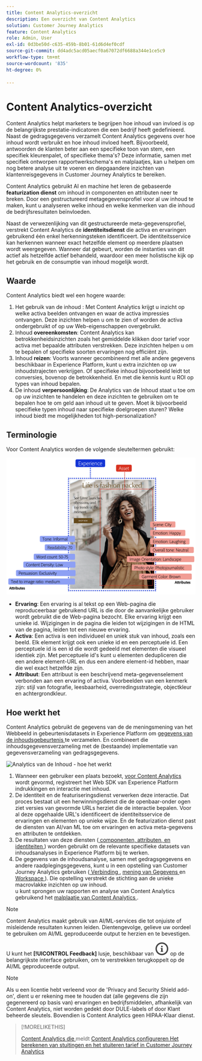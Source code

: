 ```yaml
---
title: Content Analytics-overzicht
description: Een overzicht van Content Analytics
solution: Customer Journey Analytics
feature: Content Analytics
role: Admin, User
exl-id: 0d3be50d-c635-459b-8b01-61d6d4ef0cdf
source-git-commit: dd4adc5acd05aecf0a67072df6688a344e1ce5c9
workflow-type: tm+mt
source-wordcount: '835'
ht-degree: 0%

---
```


# Content Analytics-overzicht

Content Analytics helpt marketers te begrijpen hoe inhoud van invloed is op de belangrijkste prestatie-indicatoren die een bedrijf heeft gedefinieerd. Naast de gedragsgegevens verzamelt Content Analytics gegevens over hoe inhoud wordt verbruikt en hoe inhoud invloed heeft. Bijvoorbeeld, antwoorden de klanten beter aan een specifieke toon van stem, een specifiek kleurenpalet, of specifieke thema&#39;s? Deze informatie, samen met specifiek ontworpen rapportwerkschema&#39;s en malplaatjes, kan u helpen om nog betere analyse uit te voeren en diepgaandere inzichten van klantenreisgegevens in Customer Journey Analytics te bereiken.

Content Analytics gebruikt AI en machine het leren de gebaseerde **featurization dienst** om inhoud in componenten en attributen neer te breken. Door een gestructureerd metagegevensprofiel voor al uw inhoud te maken, kunt u analyseren welke inhoud en welke kenmerken van die inhoud de bedrijfsresultaten beïnvloeden.

Naast de verwezenlijking van dit gestructureerde meta-gegevensprofiel, verstrekt Content Analytics de **identiteitsdienst** die activa en ervaringen gebruikend één enkel herkenningsteken identificeert. De identiteitsservice kan herkennen wanneer exact hetzelfde element op meerdere plaatsen wordt weergegeven. Wanneer dat gebeurt, worden de instanties van dit actief als hetzelfde actief behandeld, waardoor een meer holistische kijk op het gebruik en de consumptie van inhoud mogelijk wordt.

## Waarde

Content Analytics biedt wel een hogere waarde:

1. Het gebruik van de inhoud **&#x200B;**: Met Content Analytics krijgt u inzicht op welke activa beelden ontvangen en waar de activa impressies ontvangen. Deze inzichten helpen u om te zien of worden de activa ondergebruikt of op uw Web-eigenschappen overgebruikt.
1. Inhoud **overeenkomsten**: Content Analytics kan betrokkenheidsinzichten zoals het gemiddelde klikken door tarief voor activa met bepaalde attributen verstrekken. Deze inzichten helpen u om te bepalen of specifieke soorten ervaringen nog efficiënt zijn.
1. Inhoud **reizen**: Voorts wanneer gecombineerd met alle andere gegevens beschikbaar in Experience Platform, kunt u extra inzichten op uw inhoudstrajecten verkrijgen. Of specifieke inhoud bijvoorbeeld leidt tot conversies, bovenop de betrokkenheid. En met die kennis kunt u ROI op types van inhoud bepalen.
1. De inhoud **verpersoonlijking**: De Analytics van de Inhoud staat u toe om op uw inzichten te handelen en deze inzichten te gebruiken om te bepalen hoe te om geld aan inhoud uit te geven. Moet ik bijvoorbeeld specifieke typen inhoud naar specifieke doelgroepen sturen? Welke inhoud biedt me mogelijkheden tot high-personalization?

## Terminologie

Voor Content Analytics worden de volgende sleuteltermen gebruikt:

![ Assets en ervaringen ](/help/content-analytics/assets/content-analytics-experience-asset.png)

* **Ervaring**: Een ervaring is al tekst op een Web-pagina die reproduceerbaar gebruikend URL is die door de aanvankelijke gebruiker wordt gebruikt die de Web-pagina bezocht. Elke ervaring krijgt een unieke id. Wijzigingen in de pagina die leiden tot wijzigingen in de HTML van de pagina, leiden tot een nieuwe ervaring.
* **Activa**: Een activa is een individueel en uniek stuk van inhoud, zoals een beeld. Elk element krijgt ook een unieke id en een perceptuele id. Een perceptuele id is een id die wordt gedeeld met elementen die visueel identiek zijn. Met perceptuele id&#39;s kunt u elementen dedupliceren die een andere element-URL en dus een andere element-id hebben, maar die wel exact hetzelfde zijn.
* **Attribuut**: Een attribuut is een beschrijvend meta-gegevenselement verbonden aan een ervaring of activa. Voorbeelden van een kenmerk zijn: stijl van fotografie, leesbaarheid, overredingsstrategie, objectkleur en achtergrondkleur.

## Hoe werkt het

Content Analytics gebruikt de gegevens van de de meningsmening van het Webbeeld in gebeurtenisdatasets in Experience Platform om [ gegevens van de inhoudsgebeurtenis ](config/datacollection.md) te verzamelen. En combineert die inhoudsgegevensverzameling met de (bestaande) implementatie van gegevensverzameling van gedragsgegevens.

![ Analytics van de Inhoud - hoe het ](assets/aca-overview.gif) werkt

1. Wanneer een gebruiker een plaats bezoekt, [ voor Content Analytics ](config/configuration.md) wordt gevormd, registreert het Web SDK van Experience Platform indrukkingen en interactie met inhoud.
1. De identiteit en de featuriseringsdienst verwerken deze interactie. Dat proces bestaat uit een herwinningsdienst die de openbaar-onder ogen ziet versies van gevormde URLs herziet die de interactie bepalen. Voor al deze opgehaalde URL&#39;s identificeert de identiteitsservice de ervaringen en elementen op unieke wijze. En de featurization dienst past de diensten van AI/van ML toe om ervaringen en activa meta-gegevens en attributen te ontdekken.
1. De resultaten van deze diensten ([ componenten, attributen, en identiteiten ](/help/content-analytics/report/components.md)) worden gebruikt om de relevante specifieke datasets van inhoudsanalyses in Experience Platform bij te werken.
1. De gegevens van de inhoudsanalyse, samen met gedragsgegevens en andere raadplegingsgegevens, kunt u in een opstelling van Customer Journey Analytics gebruiken ([ Verbinding ](/help/connections/overview.md), [ mening van Gegevens ](/help/data-views/data-views.md) en [ Workspace ](/help/analysis-workspace/home.md)). Die opstelling verstrekt de stichting aan de unieke macrovlakke inzichten op uw inhoud. <br/> u kunt sprongen uw rapporten en analyse van Content Analytics gebruikend het [ malplaatje van Content Analytics ](/help/content-analytics/report/report.md#template).


>[!NOTE]
>
>Content Analytics maakt gebruik van AI/ML-services die tot onjuiste of misleidende resultaten kunnen leiden. Dientengevolge, gelieve uw oordeel te gebruiken om AI/ML geproduceerde output te herzien en te bevestigen.
>
>U kunt het **[!UICONTROL Feedback]** lusje, beschikbaar van ![ InfoOutline ](/help/assets/icons/InfoOutline.svg) op de belangrijkste interface gebruiken, om te verstrekken terugkoppelt op de AI/ML geproduceerde output.
>

>[!NOTE]
>
>Als u een licentie hebt verleend voor de &#39;Privacy and Security Shield add-on&#39;, dient u er rekening mee te houden dat (alle gegevens die zijn gegenereerd op basis van) ervaringen en bedrijfsmiddelen, afhankelijk van Content Analytics, niet worden gedekt door DULE-labels of door Klant beheerde sleutels. Bovendien is Content Analytics geen HIPAA-Klaar dienst.
>


>[!MORELIKETHIS]
>
>[ Content Analytics die ](report/report.md) meldt
>[Content Analytics configureren ](config/configuration.md)
>[Het berekenen van stuitingen en het stuiteren tarief in Customer Journey Analytics ](https://experienceleaguecommunities.adobe.com/t5/adobe-analytics-blogs/calculating-bounces-amp-bounce-rate-in-adobe-customer-journey/ba-p/706446#M454)
>


